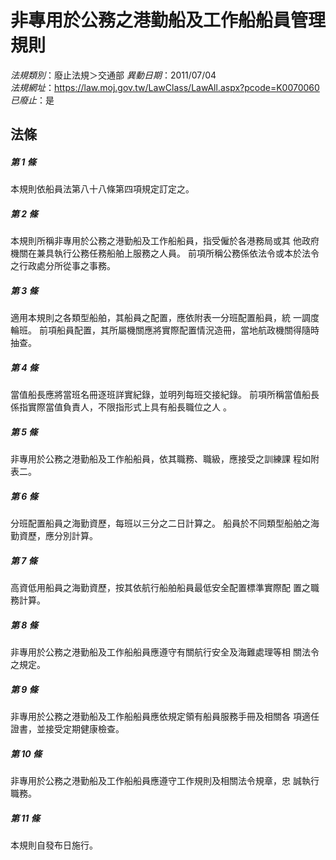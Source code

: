 # 非專用於公務之港勤船及工作船船員管理規則

*法規類別*：廢止法規＞交通部
*異動日期*：2011/07/04  
*法規網址*：https://law.moj.gov.tw/LawClass/LawAll.aspx?pcode=K0070060
*已廢止*：是


## 法條
##### 第 1 條
本規則依船員法第八十八條第四項規定訂定之。

##### 第 2 條
本規則所稱非專用於公務之港勤船及工作船船員，指受僱於各港務局或其
他政府機關在兼具執行公務任務船舶上服務之人員。
前項所稱公務係依法令或本於法令之行政處分所從事之事務。

##### 第 3 條
適用本規則之各類型船舶，其船員之配置，應依附表一分班配置船員，統
一調度輪班。
前項船員配置，其所屬機關應將實際配置情況造冊，當地航政機關得隨時
抽查。

##### 第 4 條
當值船長應將當班名冊逐班詳實紀錄，並明列每班交接紀錄。
前項所稱當值船長係指實際當值負責人，不限指形式上具有船長職位之人
。

##### 第 5 條
非專用於公務之港勤船及工作船船員，依其職務、職級，應接受之訓練課
程如附表二。

##### 第 6 條
分班配置船員之海勤資歷，每班以三分之二日計算之。
船員於不同類型船舶之海勤資歷，應分別計算。

##### 第 7 條
高資低用船員之海勤資歷，按其依航行船舶船員最低安全配置標準實際配
置之職務計算。

##### 第 8 條
非專用於公務之港勤船及工作船船員應遵守有關航行安全及海難處理等相
關法令之規定。

##### 第 9 條
非專用於公務之港勤船及工作船船員應依規定領有船員服務手冊及相關各
項適任證書，並接受定期健康檢查。

##### 第 10 條
非專用於公務之港勤船及工作船船員應遵守工作規則及相關法令規章，忠
誠執行職務。

##### 第 11 條
本規則自發布日施行。


